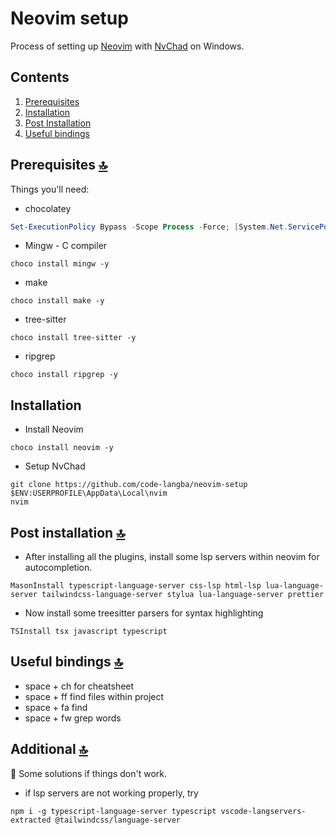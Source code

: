 # Neovim setup

Process of setting up [Neovim](https://github.com/neovim/neovim) with [NvChad](https://nvchad.com/) on Windows.

## Contents

1. [Prerequisites](#prerequisites)
2. [Installation](#installation)
3. [Post Installation](#post-installation)
4. [Useful bindings](#useful-bindings)

## Prerequisites [🔝](#contents)

Things you'll need:

- chocolatey

```powershell
Set-ExecutionPolicy Bypass -Scope Process -Force; [System.Net.ServicePointManager]::SecurityProtocol = [System.Net.ServicePointManager]::SecurityProtocol -bor 3072; iex ((New-Object System.Net.WebClient).DownloadString('https://community.chocolatey.org/install.ps1'))
```

- Mingw - C compiler

```
choco install mingw -y
```

- make

```
choco install make -y
```

- tree-sitter

```
choco install tree-sitter -y
```

- ripgrep

```
choco install ripgrep -y
```

## Installation

- Install Neovim

```
choco install neovim -y
```

- Setup NvChad

```
git clone https://github.com/code-langba/neovim-setup $ENV:USERPROFILE\AppData\Local\nvim
nvim
```

## <h2 id="#post-installation">Post installation [🔝](#contents)</h2>

- After installing all the plugins, install some lsp servers within neovim for autocompletion.

```
MasonInstall typescript-language-server css-lsp html-lsp lua-language-server tailwindcss-language-server stylua lua-language-server prettier
```

- Now install some treesitter parsers for syntax highlighting

```
TSInstall tsx javascript typescript
```

## Useful bindings [🔝](#contents)

- space + ch for cheatsheet
- space + ff find files within project
- space + fa find
- space + fw grep words

## Additional [🔝](#contents)

🐞 Some solutions if things don't work.

- if lsp servers are not working properly, try

```
npm i -g typescript-language-server typescript vscode-langservers-extracted @tailwindcss/language-server
```
